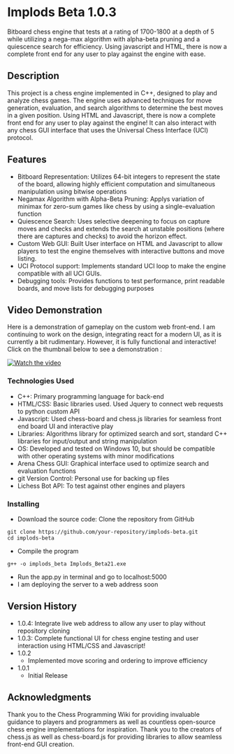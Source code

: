 # Implods Beta 1.0.3

Bitboard chess engine that tests at a rating of 1700-1800 at a depth of 5 while utilizing a nega-max algorithm with alpha-beta pruning and a quiescence search for efficiency. Using javascript and HTML, there is now a complete front end for any user to play against the engine with ease.

## Description

This project is a chess engine implemented in C++, designed to play and analyze chess games. The engine uses advanced techniques for move generation, evaluation, and search algorithms to determine the best moves in a given position. Using HTML and Javascript, there is now a complete front end for any user to play against the engine! It can also interact with any chess GUI interface that uses the Universal Chess Interface (UCI) protocol.

## Features
* Bitboard Representation: Utilizes 64-bit integers to represent the state of the board, allowing highly efficient computation and simultaneous manipulation using bitwise operations
* Negamax Algorithm with Alpha-Beta Pruning: Applys variation of minimax for zero-sum games like chess by using a single-evaluation function
* Quiescence Search: Uses selective deepening to focus on capture moves and checks and extends the search at unstable positions (where there are captures and checks) to avoid the horizon effect.
* Custom Web GUI: Built User interface on HTML and Javascript to allow players to test the engine themselves with interactive buttons and move listing. 
* UCI Protocol support: Implements standard UCI loop to make the engine compatible with all UCI GUIs.
* Debugging tools: Provides functions to test performance, print readable boards, and move lists for debugging purposes

## Video Demonstration
Here is a demonstration of gameplay on the custom web front-end. I am continuing to work on the design, integrating react for a modern UI, as it is currently a bit rudimentary. However, it is fully functional and interactive! Click on the thumbnail below to see a demonstration : 

[![Watch the video](https://img.youtube.com/vi/CduDCnl6Pus/maxresdefault.jpg)](https://www.youtube.com/watch?v=CduDCnl6Pus)




### Technologies Used

* C++: Primary programming language for back-end
* HTML/CSS: Basic libraries used. Used Jquery to connect web requests to python custom API
* Javascript: Used chess-board and chess.js libraries for seamless front end board UI and interactive play
* Libraries: Algorithms library for optimized search and sort, standard C++ libraries for input/output and string manipulation
* OS: Developed and tested on Windows 10, but should be compatible with other operating systems with minor modifications
* Arena Chess GUI: Graphical interface used to optimize search and evaluation functions
* git Version Control: Personal use for backing up files
* Lichess Bot API: To test against other engines and players

### Installing

* Download the source code: Clone the repository from GitHub
```
git clone https://github.com/your-repository/implods-beta.git
cd implods-beta
```
* Compile the program
```
g++ -o implods_beta Implods_Beta21.exe
```
* Run the app.py in terminal and go to localhost:5000
* I am deploying the server to a web address soon

## Version History

* 1.0.4: Integrate live web address to allow any user to play without repository cloning
* 1.0.3: Complete functional UI for chess engine testing and user interaction using HTML/CSS and Javascript!
* 1.0.2
   * Implemented move scoring and ordering to improve efficiency
*  1.0.1
    * Initial Release


## Acknowledgments
Thank you to the Chess Programming Wiki for providing invaluable guidance to players and programmers as well as countless open-source chess engine implementations for inspiration. Thank you to the creators of chess.js as well as chess-board.js for providing libraries to allow seamless front-end GUI creation.
